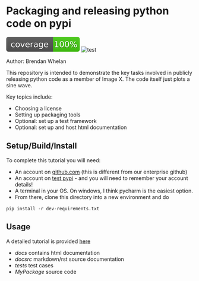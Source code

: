 # Packaging and releasing python code on pypi
![](docsrc/__resources/coverage.svg) ![test](https://github.com/ACRF-Image-X-Institute/packaging_demo/actions/workflows/run_tests.yml/badge.svg)

Author: Brendan Whelan

This repository is intended to demonstrate the key tasks involved in publicly releasing python code as a member 
of Image X. The code itself just plots a sine wave.

Key topics include:

- Choosing a license
- Setting up packaging tools
- Optional: set up a test framework
- Optional: set up and host html documentation

## Setup/Build/Install

To complete this tutorial you will need:

- An account on [github.com](https://github.com/) (this is different from our enterprise github)
- An account on [test pypi](https://test.pypi.org/) - and you will need to remember your account details!
- A terminal in your OS. On windows, I think pycharm is the easiest option. 
- From there, clone this directory into a new environment and do
```
pip install -r dev-requirements.txt
```

## Usage

A detailed tutorial is provided [here](https://acrf-image-x-institute.github.io/packaging_demo/)

- *docs* contains html documentation
- *docsrc* markdown/rst source documentation
- *tests* test cases
- *MyPackage* source code







